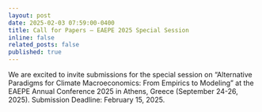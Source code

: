 ```yaml
---
layout: post
date: 2025-02-03 07:59:00-0400
title: Call for Papers – EAEPE 2025 Special Session
inline: false
related_posts: false
published: true
---
```


We are excited to invite submissions for the special session on “Alternative Paradigms for Climate Macroeconomics: From Empirics to Modeling” at the EAEPE Annual Conference 2025 in Athens, Greece (September 24-26, 2025). Submission Deadline: February 15, 2025.
